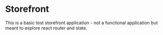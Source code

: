 # Storefront

This is a basic test storefront application - not a functional application but meant to explore react router and state.